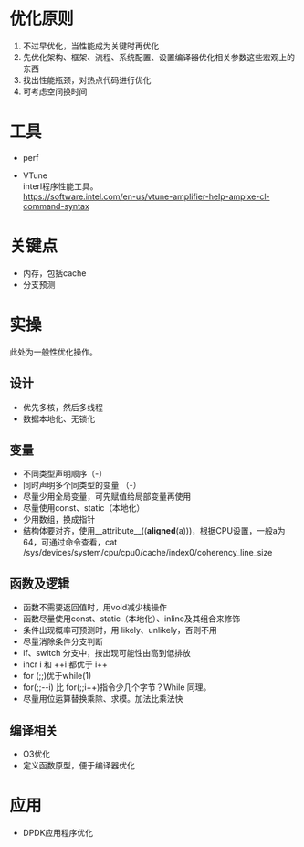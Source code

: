 # 优化原则  
1. 不过早优化，当性能成为关键时再优化  
2. 先优化架构、框架、流程、系统配置、设置编译器优化相关参数这些宏观上的东西        
3. 找出性能瓶颈，对热点代码进行优化  
4. 可考虑空间换时间

# 工具  
* perf   

* VTune  
interl程序性能工具。   
https://software.intel.com/en-us/vtune-amplifier-help-amplxe-cl-command-syntax  

# 关键点  
* 内存，包括cache
* 分支预测

# 实操  
此处为一般性优化操作。
## 设计  
* 优先多核，然后多线程
* 数据本地化、无锁化  
## 变量 
* 不同类型声明顺序（-）
* 同时声明多个同类型的变量 （-）  
* 尽量少用全局变量，可先赋值给局部变量再使用  
* 尽量使用const、static（本地化）  
* 少用数组，换成指针  
* 结构体要对齐，使用__attribute__((__aligned__(a)))，根据CPU设置，一般a为64，可通过命令查看，cat /sys/devices/system/cpu/cpu0/cache/index0/coherency_line_size
## 函数及逻辑
* 函数不需要返回值时，用void减少栈操作  
* 函数尽量使用const、static（本地化）、inline及其组合来修饰  
* 条件出现概率可预测时，用 likely、unlikely，否则不用  
* 尽量消除条件分支判断  
* if、switch 分支中，按出现可能性由高到低排放  
* incr i 和 ++i 都优于 i++  
* for (;;)优于while(1)  
* for(;;--i) 比 for(;;i++)指令少几个字节？While 同理。
* 尽量用位运算替换乘除、求模。加法比乘法快  
## 编译相关    
* O3优化  
* 定义函数原型，便于编译器优化  

# 应用  
* DPDK应用程序优化  
